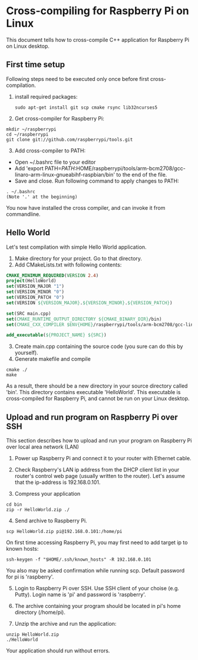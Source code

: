 # Cross-compiling for Raspberry Pi on Linux

This document tells how to cross-compile C++ application for Raspberry Pi on Linux desktop.

## First time setup
Following steps need to be executed only once before first cross-compilation.

1. install required packages:
   ```
   sudo apt-get install git scp cmake rsync lib32ncurses5
   ```

2. Get cross-compiler for Raspberry Pi:
  ```
  mkdir ~/raspberrypi
  cd ~/raspberrypi
  git clone git://github.com/raspberrypi/tools.git
  ```
3. Add cross-compiler to PATH:
  - Open ~/.bashrc file to your editor
  - Add 'export PATH=$PATH:$HOME/raspberrypi/tools/arm-bcm2708/gcc-linaro-arm-linux-gnueabihf-raspbian/bin' to the end of the file.
  - Save and close. Run following command to apply changes to PATH:
  ```
  . ~/.bashrc
  (Note '.' at the beginning)
  ```

You now have installed the cross compiler, and can invoke it from commandline.


## Hello World
Let's test compilation with simple Hello World application.

1. Make directory for your project. Go to that directory.
2. Add CMakeLists.txt with following contents:
  ```cmake
  CMAKE_MINIMUM_REQUIRED(VERSION 2.4)
  project(HelloWorld)
  set(VERSION_MAJOR "1")
  set(VERSION_MINOR "0")
  set(VERSION_PATCH "0")
  set(VERSION ${VERSION_MAJOR}.${VERSION_MINOR}.${VERSION_PATCH})

  set(SRC main.cpp)
  set(CMAKE_RUNTIME_OUTPUT_DIRECTORY ${CMAKE_BINARY_DIR}/bin)
  set(CMAKE_CXX_COMPILER $ENV{HOME}/raspberrypi/tools/arm-bcm2708/gcc-linaro-arm-linux-gnueabihf-raspbian/bin/arm-linux-gnueabihf-g++)

  add_executable(${PROJECT_NAME} ${SRC})
  ```
  
3. Create main.cpp containing the source code (you sure can do this by yourself).
4. Generate makefile and compile

  ```
  cmake ./
  make
  ```

As a result, there should be a new directory in your source directory called 'bin'. 
This directory contains executable 'HelloWorld'. 
This executable is cross-compiled for Raspberry Pi, and cannot be run on your Linux desktop.


## Upload and run program on Raspberry Pi over SSH
This section describes how to upload and run your program on Raspberry Pi over local area network (LAN)

1. Power up Raspberry Pi and connect it to your router with Ethernet cable.

2. Check Raspberry's LAN ip address from the DHCP client list in your router's control web page (usually written to the router).
Let's assume that the ip-address is 192.168.0.101.

3. Compress your application

  ```
  cd bin
  zip -r HelloWorld.zip ./
  ```
  
4. Send archive to Raspberry Pi.
  
  ```
  scp HelloWorld.zip pi@192.168.0.101:/home/pi
  ```
  On first time accessing Raspberry Pi, you may first need to add target ip to known hosts:
  ```
  ssh-keygen -f "$HOME/.ssh/known_hosts" -R 192.168.0.101
  ```
  You also may be asked confirmation while running scp. Default password for pi is 'raspberry'.
  
5. Login to Raspberry Pi over SSH. Use SSH client of your choise (e.g. Putty). Login name is 'pi' and password is 'raspberry'.

6. The archive containing your program should be located in pi's home directory (/home/pi).

7. Unzip the archive and run the application:

  ```
  unzip HelloWorld.zip
  ./HelloWorld
  ```
  Your application should run without errors.
